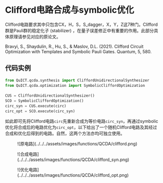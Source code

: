 # Clifford电路合成与symbolic优化

Clifford电路要求其中只包含CX，H，S，S_dagger，X，Y，Z这7种门。Clifford群是Pauli群的稳定化子 (stabilizer) ，在量子误差修正中有重要的作用。此部分具体原理请参见对应的原论文。

Bravyi, S., Shaydulin, R., Hu, S., & Maslov, D.L. (2021). Clifford Circuit Optimization with Templates and Symbolic Pauli Gates. Quantum, 5, 580.

## 代码实例

``` python
from QuICT.qcda.synthesis import CliffordUnidirectionalSynthesizer
from QuICT.qcda.optimization import SymbolicCliffordOptimization

CUS = CliffordUnidirectionalSynthesizer()
SCO = SymbolicCliffordOptimization()
circ_syn = CUS.execute(circ)
circ_opt = SCO.execute(circ_syn)
```

如此即可先将Clifford电路`circ`先重新合成为等价电路`circ_syn`，再通过symbolic优化将合成后的电路优化为`circ_opt`，以下给出了一个随机Clifford电路及其经过合成和优化后得到的电路。自然，这两个方法亦均可独立使用。

<figure markdown>
![原电路](../../../assets/images/functions/QCDA/clifford.png)
</figure>

<figure markdown>
![合成电路](../../../assets/images/functions/QCDA/clifford_syn.png)
</figure>

<figure markdown>
![优化电路](../../../assets/images/functions/QCDA/clifford_opt.png)
</figure>
